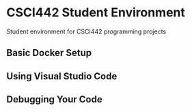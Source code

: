 # CSCI442 Student Environment
Student environment for CSCI442 programming projects
## Basic Docker Setup
## Using Visual Studio Code
## Debugging Your Code